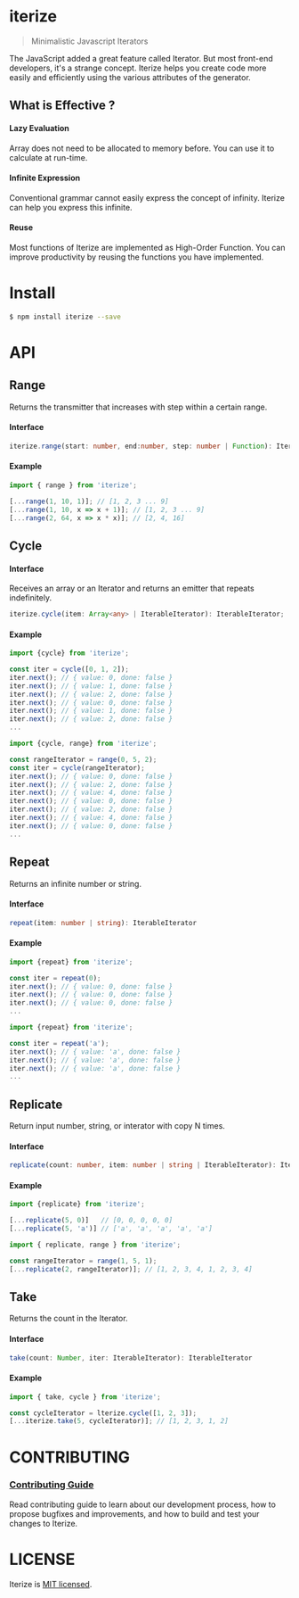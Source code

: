 # iterize

> Minimalistic Javascript Iterators

The JavaScript added a great feature called Iterator. But most front-end developers, it's a strange concept.
Iterize helps you create code more easily and efficiently using the various attributes of the generator.

## What is Effective ?

#### Lazy Evaluation

Array does not need to be allocated to memory before. You can use it to calculate at run-time.

#### Infinite Expression

Conventional grammar cannot easily express the concept of infinity. Iterize can help you express this infinite.

#### Reuse

Most functions of Iterize are implemented as High-Order Function. You can improve productivity by reusing the functions you have implemented.

# Install

```bash
$ npm install iterize --save
```

# API

## Range

Returns the transmitter that increases with step within a certain range.

#### Interface

```typescript
iterize.range(start: number, end:number, step: number | Function): IterableIterator;
```

#### Example

```js
import { range } from 'iterize';

[...range(1, 10, 1)]; // [1, 2, 3 ... 9]
[...range(1, 10, x => x + 1)]; // [1, 2, 3 ... 9]
[...range(2, 64, x => x * x)]; // [2, 4, 16]
```

## Cycle

#### Interface

Receives an array or an Iterator and returns an emitter that repeats indefinitely.

```typescript
iterize.cycle(item: Array<any> | IterableIterator): IterableIterator;
```

#### Example

```js
import {cycle} from 'iterize';

const iter = cycle([0, 1, 2]);
iter.next(); // { value: 0, done: false }
iter.next(); // { value: 1, done: false }
iter.next(); // { value: 2, done: false }
iter.next(); // { value: 0, done: false }
iter.next(); // { value: 1, done: false }
iter.next(); // { value: 2, done: false }
...
```

```js
import {cycle, range} from 'iterize';

const rangeIterator = range(0, 5, 2);
const iter = cycle(rangeIterator);
iter.next(); // { value: 0, done: false }
iter.next(); // { value: 2, done: false }
iter.next(); // { value: 4, done: false }
iter.next(); // { value: 0, done: false }
iter.next(); // { value: 2, done: false }
iter.next(); // { value: 4, done: false }
iter.next(); // { value: 0, done: false }
...
```

## Repeat

Returns an infinite number or string.

#### Interface

```typescript
repeat(item: number | string): IterableIterator
```

#### Example

```js
import {repeat} from 'iterize';

const iter = repeat(0);
iter.next(); // { value: 0, done: false }
iter.next(); // { value: 0, done: false }
iter.next(); // { value: 0, done: false }
...
```

```js
import {repeat} from 'iterize';

const iter = repeat('a');
iter.next(); // { value: 'a', done: false }
iter.next(); // { value: 'a', done: false }
iter.next(); // { value: 'a', done: false }
...
```

## Replicate

Return input number, string, or interator with copy N times.

#### Interface

```typescript
replicate(count: number, item: number | string | IterableIterator): IterableIterator
```

#### Example

```js
import {replicate} from 'iterize';

[...replicate(5, 0)]   // [0, 0, 0, 0, 0]
[...replicate(5, 'a')] // ['a', 'a', 'a', 'a', 'a']
```

```js
import { replicate, range } from 'iterize';

const rangeIterator = range(1, 5, 1);
[...replicate(2, rangeIterator)]; // [1, 2, 3, 4, 1, 2, 3, 4]
```

## Take

Returns the count in the Iterator.

#### Interface

```typescript
take(count: Number, iter: IterableIterator): IterableIterator
```

#### Example

```js
import { take, cycle } from 'iterize';

const cycleIterator = lterize.cycle([1, 2, 3]);
[...iterize.take(5, cycleIterator)]; // [1, 2, 3, 1, 2]
```

# CONTRIBUTING

### [Contributing Guide](https://github.com/hg-pyun/iterize/blob/master/CONTRIBUTE.md)

Read contributing guide to learn about our development process, how to propose bugfixes and improvements, and how to build and test your changes to Iterize.

# LICENSE

Iterize is [MIT licensed](https://github.com/hg-pyun/iterize/blob/master/LICENSE).
